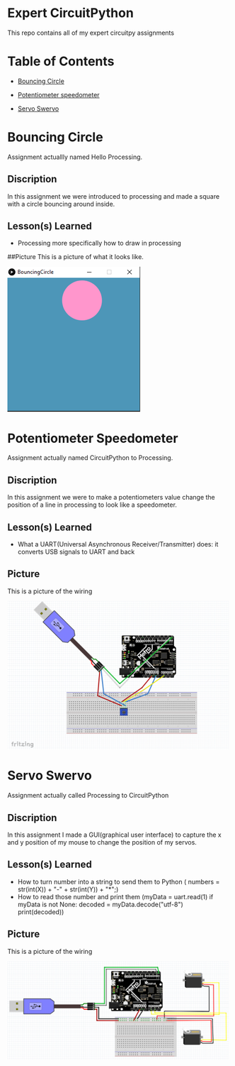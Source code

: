 # Expert CircuitPython
This repo contains all of my expert circuitpy assignments

# Table of Contents
* [Bouncing Circle](#Bouncing-Circle)

* [Potentiometer speedometer](#Poteniometer-Speedometer)

* [Servo Swervo](#Servo-Swervo)

# Bouncing Circle

Assignment actuallly named Hello Processing.

## Discription

In this assignment we were introduced to processing and made a square with a circle bouncing around inside. 

## Lesson(s) Learned
* Processing more specifically how to draw in processing

##Picture
This is a picture of what it looks like.

<img src="Media/BouncingCircle.PNG" width="300">

# Potentiometer Speedometer

Assignment actually named CircuitPython to Processing.

## Discription

In this assignment we were to make a potentiometers value change the position of a line in processing to look like a speedometer. 

## Lesson(s) Learned

* What a UART(Universal Asynchronous Receiver/Transmitter) does: it converts USB signals to UART and back 

## Picture
This is a picture of the wiring

<img src="Media/CircuitPyToProcessing.PNG" width="500">

# Servo Swervo

Assignment actually called Processing to CircuitPython

## Discription 

In this assignment I made a GUI(graphical user interface) to capture the x and y position of my mouse to change the position of my 
servos. 

## Lesson(s) Learned
* How to turn number into a string to send them to Python ( numbers = str(int(X)) + "-" + str(int(Y)) + "*";)
* How to read those number and print them (myData = uart.read(1)
    if myData is not None:
        decoded = myData.decode("utf-8")
        print(decoded))

## Picture

This is a picture of the wiring

<img src="Media/ProcessingToCircuitPy.PNG" width="500">

